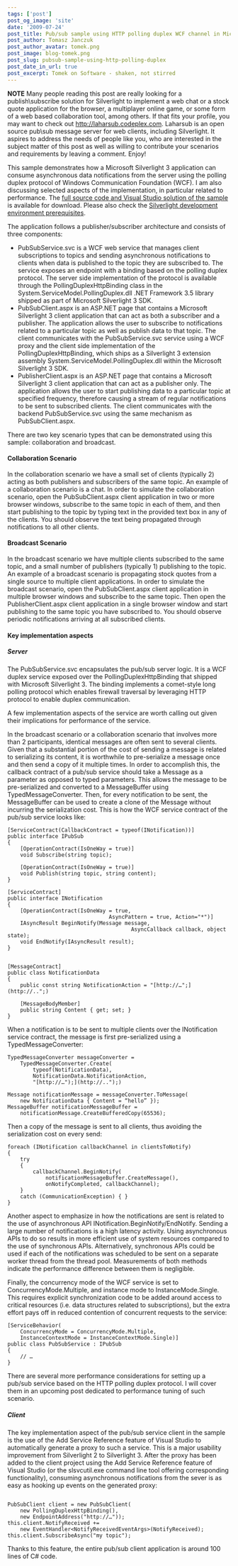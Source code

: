 ```yaml
---
tags: ['post']
post_og_image: 'site'
date: '2009-07-24'  
post_title: Pub/sub sample using HTTP polling duplex WCF channel in Microsoft Silverlight 3
post_author: Tomasz Janczuk
post_author_avatar: tomek.png
post_image: blog-tomek.png
post_slug: pubsub-sample-using-http-polling-duplex
post_date_in_url: true
post_excerpt: Tomek on Software - shaken, not stirred
---
```





**NOTE** Many people reading this post are really looking for a publish\subscribe solution for Silverlight to implement a web chat or a stock quote application for the browser, a multiplayer online game, or some form of a web based collaboration tool, among others. If that fits your profile, you may want to check out http://laharsub.codeplex.com. Laharsub is an open source pub\sub message server for web clients, including Silverlight. It aspires to address the needs of people like you, who are interested in the subject matter of this post as well as willing to contribute your scenarios and requirements by leaving a comment. Enjoy!   

This sample demonstrates how a Microsoft Silverlight 3 application can consume asynchronous data notifications from the server using the polling duplex protocol of Windows Communication Foundation (WCF). I am also discussing selected aspects of the implementation, in particular related to performance. The [full source code and Visual Studio solution of the sample](http://janczuk.org/code/samples/PollingDuplexSample.zip) is available for download. Please also check the [Silverlight development environment prerequisites](http://silverlight.net/GetStarted/).  

The application follows a publisher/subscriber architecture and consists of three components:   

* PubSubService.svc is a WCF web service that manages client subscriptions to topics and sending asynchronous notifications to clients when data is published to the topic they are subscribed to. The service exposes an endpoint with a binding based on the polling duplex protocol. The server side implementation of the protocol is available through the PollingDuplexHttpBinding class in the System.ServiceModel.PollingDuplex.dll .NET Framework 3.5 library shipped as part of Microsoft Silverlight 3 SDK.  
* PubSubClient.aspx is an ASP.NET page that contains a Microsoft Silverlight 3 client application that can act as both a subscriber and a publisher. The application allows the user to subscribe to notifications related to a particular topic as well as publish data to that topic. The client communicates with the PubSubService.svc service using a WCF proxy and the client side implementation of the PollingDuplexHttpBinding, which ships as a Silverlight 3 extension assembly System.ServiceModel.PollingDuplex.dll within the Microsoft Silverlight 3 SDK.  
* PublisherClient.aspx is an ASP.NET page that contains a Microsoft Silverlight 3 client application that can act as a publisher only. The application allows the user to start publishing data to a particular topic at specified frequency, therefore causing a stream of regular notifications to be sent to subscribed clients. The client communicates with the backend PubSubService.svc using the same mechanism as PubSubClient.aspx.  
  

There are two key scenario types that can be demonstrated using this sample: collaboration and broadcast.   

#### Collaboration Scenario  

In the collaboration scenario we have a small set of clients (typically 2) acting as both publishers and subscribers of the same topic. An example of a collaboration scenario is a chat. In order to simulate the collaboration scenario, open the PubSubClient.aspx client application in two or more browser windows, subscribe to the same topic in each of them, and then start publishing to the topic by typing text in the provided text box in any of the clients. You should observe the text being propagated through notifications to all other clients.    

#### Broadcast Scenario  

In the broadcast scenario we have multiple clients subscribed to the same topic, and a small number of publishers (typically 1) publishing to the topic. An example of a broadcast scenario is propagating stock quotes from a single source to multiple client applications. In order to simulate the broadcast scenario, open the PubSubClient.aspx client application in multiple browser windows and subscribe to the same topic. Then open the PublisherClient.aspx client application in a single browser window and start publishing to the same topic you have subscribed to. You should observe periodic notifications arriving at all subscribed clients.     

#### Key implementation aspects  

##### Server  

The PubSubService.svc encapsulates the pub/sub server logic. It is a WCF duplex service exposed over the PollingDuplexHttpBinding that shipped with Microsoft Silverlight 3. The binding implements a comet-style long polling protocol which enables firewall traversal by leveraging HTTP protocol to enable duplex communication.   

A few implementation aspects of the service are worth calling out given their implications for performance of the service.   

In the broadcast scenario or a collaboration scenario that involves more than 2 participants, identical messages are often sent to several clients. Given that a substantial portion of the cost of sending a message is related to serializing its content, it is worthwhile to pre-serialize a message once and then send a copy of it multiple times. In order to accomplish this, the callback contract of a pub/sub service should take a Message as a parameter as opposed to typed parameters. This allows the message to be pre-serialized and converted to a MessageBuffer using TypedMessageConverter. Then, for every notification to be sent, the MessageBuffer can be used to create a clone of the Message without incurring the serialization cost. This is how the WCF service contract of the pub/sub service looks like:  

```
[ServiceContract(CallbackContract = typeof(INotification))]        
public interface IPubSub         
{         
    [OperationContract(IsOneWay = true)]         
    void Subscribe(string topic);     

    [OperationContract(IsOneWay = true)]        
    void Publish(string topic, string content);         
}         
        
[ServiceContract]         
public interface INotification         
{         
    [OperationContract(IsOneWay = true,         
                                AsyncPattern = true, Action="*")]         
    IAsyncResult BeginNotify(Message message,         
                                       AsyncCallback callback, object state);         
    void EndNotify(IAsyncResult result);         
}         
    

[MessageContract]        
public class NotificationData         
{         
    public const string NotificationAction = "[http://…";](http://..";)    

    [MessageBodyMember]        
    public string Content { get; set; }         
} 

```
  

When a notification is to be sent to multiple clients over the INotification service contract, the message is first pre-serialized using a TypedMessageConverter:  

```
TypedMessageConverter messageConverter =    
    TypedMessageConverter.Create(         
        typeof(NotificationData),         
        NotificationData.NotificationAction,         
        "[http://…");](http://..");)         
        
Message notificationMessage = messageConverter.ToMessage(         
    new NotificationData { Content = “hello” });         
MessageBuffer notificationMessageBuffer =         
    notificationMessage.CreateBufferedCopy(65536); 

```
  

Then a copy of the message is sent to all clients, thus avoiding the serialization cost on every send:  

```
foreach (INotification callbackChannel in clientsToNotify)        
{         
    try         
    {         
        callbackChannel.BeginNotify(         
            notificationMessageBuffer.CreateMessage(),    
            onNotifyCompleted, callbackChannel);         
    }         
    catch (CommunicationException) { }         
} 

```
  

Another aspect to emphasize in how the notifications are sent is related to the use of asynchronous API INotification.BeginNotify/EndNotify. Sending a large number of notifications is a high latency activity. Using asynchronous APIs to do so results in more efficient use of system resources compared to the use of synchronous APIs. Alternatively, synchronous APIs could be used if each of the notifications was scheduled to be sent on a separate worker thread from the thread pool. Measurements of both methods indicate the performance difference between them is negligible.   

Finally, the concurrency mode of the WCF service is set to ConcurrencyMode.Multiple, and instance mode to InstanceMode.Single. This requires explicit synchronization code to be added around access to critical resources (i.e. data structures related to subscriptions), but the extra effort pays off in reduced contention of concurrent requests to the service:  

```
[ServiceBehavior(        
    ConcurrencyMode = ConcurrencyMode.Multiple,    
    InstanceContextMode = InstanceContextMode.Single)]         
public class PubSubService : IPubSub         
{         
    // …          
} 

```
  

There are several more performance considerations for setting up a pub/sub service based on the HTTP polling duplex protocol. I will cover them in an upcoming post dedicated to performance tuning of such scenario.   

##### Client  

The key implementation aspect of the pub/sub service client in the sample is the use of the Add Service Reference feature of Visual Studio to automatically generate a proxy to such a service. This is a major usability improvement from Silverlight 2 to Silverlight 3. After the proxy has been added to the client project using the Add Service Reference feature of Visual Studio (or the slsvcutil.exe command line tool offering corresponding functionality), consuming asynchronous notifications from the sever is as easy as hooking up events on the generated proxy:  

```

PubSubClient client = new PubSubClient(        
    new PollingDuplexHttpBinding(),         
    new EndpointAddress("http://…"));         
this.client.NotifyReceived +=          
    new EventHandler<NotifyReceivedEventArgs>(NotifyReceived);           
this.client.SubscribeAsync("my topic");  

```
  

Thanks to this feature, the entire pub/sub client application is around 100 lines of C# code.   